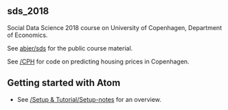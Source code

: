 ## sds_2018
Social Data Science 2018 course on University of Copenhagen, Department of Economics.

See [abjer/sds](https://github.com/abjer/sds) for the public course material.

See [/CPH](https://github.com/thornoe/sds_2018/tree/master/CPH) for code on predicting housing prices in Copenhagen.

## Getting started with Atom
-  See [/Setup & Tutorial/Setup-notes](https://github.com/thornoe/sds_2018/blob/master/Setup%20%26%20tutorials/Setup-notes.MD) for an overview.
